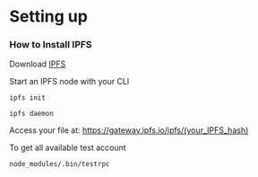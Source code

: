# Setting up 

### How to Install IPFS

Download [IPFS](https://ipfs.io/docs/install/)

Start an IPFS node with your CLI

```
ipfs init 
```

```
ipfs daemon 
```

Access your file at: https://gateway.ipfs.io/ipfs/(your_IPFS_hash)

To get all available test account
```
node_modules/.bin/testrpc
```
